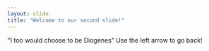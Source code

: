 ```yaml
---
layout: slide
title: "Welcome to our second slide!"
---
```

"I too would choose to be Diogenes"
Use the left arrow to go back!

